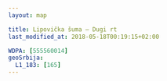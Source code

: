```yaml
---
layout: map

title: Lipovička šuma — Dugi rt
last_modified_at: 2018-05-18T00:19:15+02:00

WDPA: [555560014]
geoSrbija:
  L1_183: [165]
---
```

